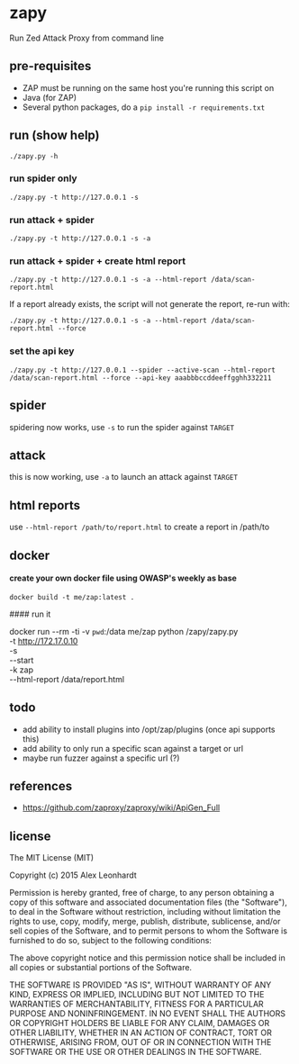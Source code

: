 # zapy

Run Zed Attack Proxy from command line

## pre-requisites

* ZAP must be running on the same host you're running this script on
* Java (for ZAP)
* Several python packages, do a ```pip install -r requirements.txt```

## run (show help)

```
./zapy.py -h
```

### run spider only

```
./zapy.py -t http://127.0.0.1 -s
```

### run attack + spider 

```
./zapy.py -t http://127.0.0.1 -s -a 
```

### run attack + spider + create html report 

```
./zapy.py -t http://127.0.0.1 -s -a --html-report /data/scan-report.html 
```

If a report already exists, the script will not generate the report, re-run with:

```
./zapy.py -t http://127.0.0.1 -s -a --html-report /data/scan-report.html --force 
```

### set the api key

```
./zapy.py -t http://127.0.0.1 --spider --active-scan --html-report /data/scan-report.html --force --api-key aaabbbccddeeffgghh332211 
```

## spider

spidering now works, use ```-s``` to run the spider against ```TARGET```

## attack

this is now working, use ```-a``` to launch an attack against ```TARGET```

## html reports

use ```--html-report /path/to/report.html``` to create a report in /path/to

## docker

#### create your own docker file using OWASP's weekly as base

```
docker build -t me/zap:latest .
```

#### run it

docker run --rm -ti -v `pwd`:/data me/zap python /zapy/zapy.py \
    -t http://172.17.0.10 \
    -s \
    --start \
    -k zap \
    --html-report /data/report.html

## todo

- add ability to install plugins into /opt/zap/plugins (once api supports this)
- add ability to only run a specific scan against a target or url 
- maybe run fuzzer against a specific url (?)

## references 

* https://github.com/zaproxy/zaproxy/wiki/ApiGen_Full

## license

The MIT License (MIT)

Copyright (c) 2015 Alex Leonhardt

Permission is hereby granted, free of charge, to any person obtaining a copy
of this software and associated documentation files (the "Software"), to deal
in the Software without restriction, including without limitation the rights
to use, copy, modify, merge, publish, distribute, sublicense, and/or sell
copies of the Software, and to permit persons to whom the Software is
furnished to do so, subject to the following conditions:

The above copyright notice and this permission notice shall be included in
all copies or substantial portions of the Software.

THE SOFTWARE IS PROVIDED "AS IS", WITHOUT WARRANTY OF ANY KIND, EXPRESS OR
IMPLIED, INCLUDING BUT NOT LIMITED TO THE WARRANTIES OF MERCHANTABILITY,
FITNESS FOR A PARTICULAR PURPOSE AND NONINFRINGEMENT. IN NO EVENT SHALL THE
AUTHORS OR COPYRIGHT HOLDERS BE LIABLE FOR ANY CLAIM, DAMAGES OR OTHER
LIABILITY, WHETHER IN AN ACTION OF CONTRACT, TORT OR OTHERWISE, ARISING FROM,
OUT OF OR IN CONNECTION WITH THE SOFTWARE OR THE USE OR OTHER DEALINGS IN
THE SOFTWARE.

